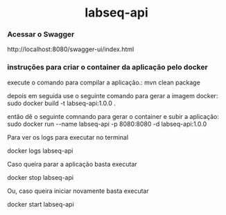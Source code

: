 
<h1 align="center">
    labseq-api
</h1>


<h3>
Acessar o Swagger
</h3>

http://localhost:8080/swagger-ui/index.html

<h3>
 instruções para criar o container da aplicação pelo docker
</h3>

execute o comando para compilar a aplicação.:
mvn clean package

depois em seguida use o seguinte comando para gerar a imagem docker:
sudo docker build -t labseq-api:1.0.0 .

então dê o seguinte comnando para gerar o container e subir a aplicação:
sudo docker run --name labseq-api -p 8080:8080 -d labseq-api:1.0.0

Para ver os logs para executar no terminal

docker logs labseq-api

Caso queira parar a aplicação basta executar

docker stop labseq-api

Ou, caso queira iniciar novamente basta executar

docker start labseq-api
